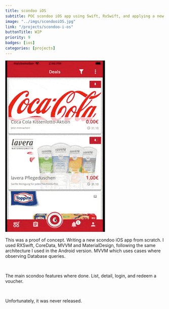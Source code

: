```yaml
---
title: scondoo iOS
subtitle: POC scondoo iOS app using Swift, RxSwift, and applying a new design
image: "../imgs/scondooiOS.jpg"
link: "/projects/scondoo-i-os"
buttonTitle: WIP
priority: 9
badges: [ios]
categories: [projects]
---
```

![scondoo iOS](../imgs/scondooiOS.gif)

This was a proof of concept. Writing a new scondoo iOS app from scratch. I used RXSwift, CoreData, MVVM and MaterialDesign, following the same architecture I used in the Android version. MVVM which uses cases where observing Database queries.

<p>&nbsp;</p>

The main scondoo features where done. List, detail, login, and redeem a voucher.

<p>&nbsp;</p>

Unfortunately, it was never released.
